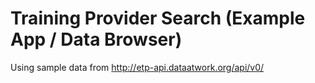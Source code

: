 # Training Provider Search (Example App / Data Browser)

Using sample data from http://etp-api.dataatwork.org/api/v0/
